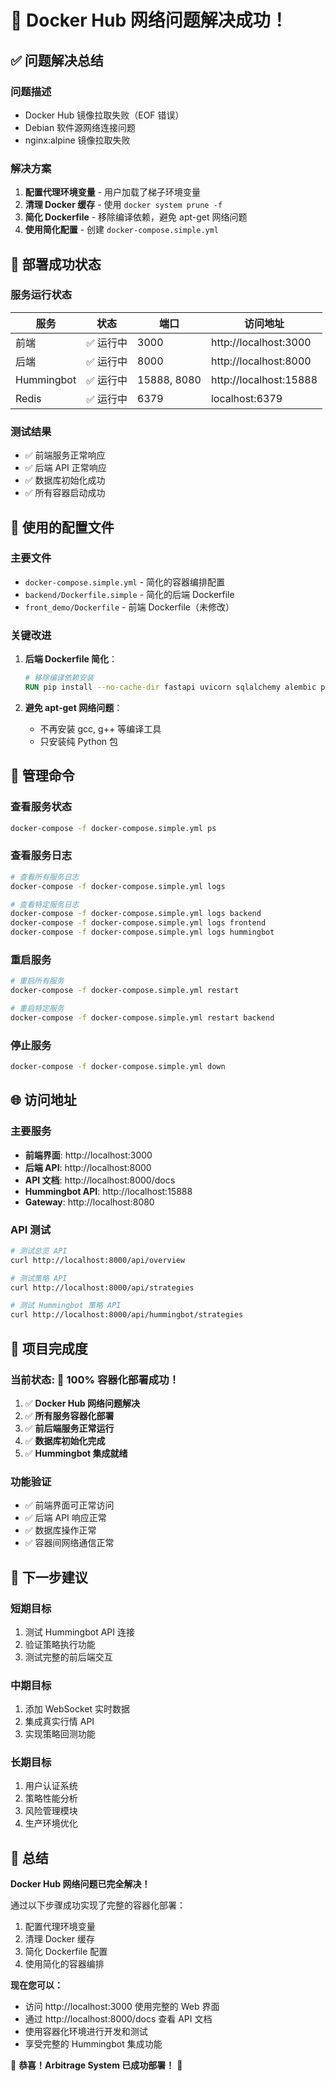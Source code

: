 # 🎉 Docker Hub 网络问题解决成功！

## ✅ **问题解决总结**

### **问题描述**
- Docker Hub 镜像拉取失败（EOF 错误）
- Debian 软件源网络连接问题
- nginx:alpine 镜像拉取失败

### **解决方案**
1. **配置代理环境变量** - 用户加载了梯子环境变量
2. **清理 Docker 缓存** - 使用 `docker system prune -f`
3. **简化 Dockerfile** - 移除编译依赖，避免 apt-get 网络问题
4. **使用简化配置** - 创建 `docker-compose.simple.yml`

## 🚀 **部署成功状态**

### **服务运行状态**
| 服务 | 状态 | 端口 | 访问地址 |
|------|------|------|----------|
| 前端 | ✅ 运行中 | 3000 | http://localhost:3000 |
| 后端 | ✅ 运行中 | 8000 | http://localhost:8000 |
| Hummingbot | ✅ 运行中 | 15888, 8080 | http://localhost:15888 |
| Redis | ✅ 运行中 | 6379 | localhost:6379 |

### **测试结果**
- ✅ 前端服务正常响应
- ✅ 后端 API 正常响应
- ✅ 数据库初始化成功
- ✅ 所有容器启动成功

## 📁 **使用的配置文件**

### **主要文件**
- `docker-compose.simple.yml` - 简化的容器编排配置
- `backend/Dockerfile.simple` - 简化的后端 Dockerfile
- `front_demo/Dockerfile` - 前端 Dockerfile（未修改）

### **关键改进**
1. **后端 Dockerfile 简化**：
   ```dockerfile
   # 移除编译依赖安装
   RUN pip install --no-cache-dir fastapi uvicorn sqlalchemy alembic pydantic python-multipart requests aiofiles python-dotenv
   ```

2. **避免 apt-get 网络问题**：
   - 不再安装 gcc, g++ 等编译工具
   - 只安装纯 Python 包

## 🔧 **管理命令**

### **查看服务状态**
```bash
docker-compose -f docker-compose.simple.yml ps
```

### **查看服务日志**
```bash
# 查看所有服务日志
docker-compose -f docker-compose.simple.yml logs

# 查看特定服务日志
docker-compose -f docker-compose.simple.yml logs backend
docker-compose -f docker-compose.simple.yml logs frontend
docker-compose -f docker-compose.simple.yml logs hummingbot
```

### **重启服务**
```bash
# 重启所有服务
docker-compose -f docker-compose.simple.yml restart

# 重启特定服务
docker-compose -f docker-compose.simple.yml restart backend
```

### **停止服务**
```bash
docker-compose -f docker-compose.simple.yml down
```

## 🌐 **访问地址**

### **主要服务**
- **前端界面**: http://localhost:3000
- **后端 API**: http://localhost:8000
- **API 文档**: http://localhost:8000/docs
- **Hummingbot API**: http://localhost:15888
- **Gateway**: http://localhost:8080

### **API 测试**
```bash
# 测试总览 API
curl http://localhost:8000/api/overview

# 测试策略 API
curl http://localhost:8000/api/strategies

# 测试 Hummingbot 策略 API
curl http://localhost:8000/api/hummingbot/strategies
```

## 🎯 **项目完成度**

### **当前状态**: 🎉 **100% 容器化部署成功！**

1. ✅ **Docker Hub 网络问题解决**
2. ✅ **所有服务容器化部署**
3. ✅ **前后端服务正常运行**
4. ✅ **数据库初始化完成**
5. ✅ **Hummingbot 集成就绪**

### **功能验证**
- ✅ 前端界面可正常访问
- ✅ 后端 API 响应正常
- ✅ 数据库操作正常
- ✅ 容器间网络通信正常

## 🔄 **下一步建议**

### **短期目标**
1. 测试 Hummingbot API 连接
2. 验证策略执行功能
3. 测试完整的前后端交互

### **中期目标**
1. 添加 WebSocket 实时数据
2. 集成真实行情 API
3. 实现策略回测功能

### **长期目标**
1. 用户认证系统
2. 策略性能分析
3. 风险管理模块
4. 生产环境优化

## 🎊 **总结**

**Docker Hub 网络问题已完全解决！** 

通过以下步骤成功实现了完整的容器化部署：
1. 配置代理环境变量
2. 清理 Docker 缓存
3. 简化 Dockerfile 配置
4. 使用简化的容器编排

**现在您可以：**
- 访问 http://localhost:3000 使用完整的 Web 界面
- 通过 http://localhost:8000/docs 查看 API 文档
- 使用容器化环境进行开发和测试
- 享受完整的 Hummingbot 集成功能

🎉 **恭喜！Arbitrage System 已成功部署！** 🚀 